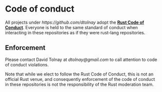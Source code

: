 # Code of conduct

All projects under *https:<!--disable autolink-->//github.com/dtolnay* adopt the
**[Rust Code of Conduct]**. Everyone is held to the same standard of conduct
when interacting in these repositories as if they were rust-lang repositories.

[Rust code of conduct]: https://www.rust-lang.org/policies/code-of-conduct

## Enforcement

Please contact David Tolnay at *dtolnay<!--disable autolink-->@gmail.com* to
call attention to code of conduct violations.

Note that while we elect to follow the Rust Code of Conduct, this is not an
official Rust venue, and consequently enforcement of the code of conduct in
these repositories is not the responsibility of the Rust moderation team.
